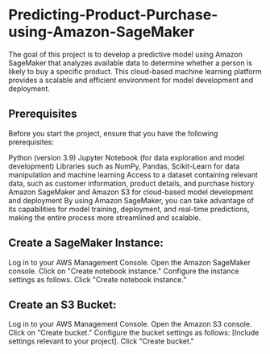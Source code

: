 # Predicting-Product-Purchase-using-Amazon-SageMaker
The goal of this project is to develop a predictive model using Amazon SageMaker that analyzes available data to determine whether a person is likely to buy a specific product. 
This cloud-based machine learning platform provides a scalable and efficient environment for model development and deployment.

## Prerequisites
Before you start the project, ensure that you have the following prerequisites:

Python (version 3.9)
Jupyter Notebook (for data exploration and model development)
Libraries such as NumPy, Pandas, Scikit-Learn for data manipulation and machine learning
Access to a dataset containing relevant data, such as customer information, product details, and purchase history
Amazon SageMaker and Amazon S3 for cloud-based model development and deployment
By using Amazon SageMaker, you can take advantage of its capabilities for model training, deployment, and real-time predictions, making the entire process more streamlined and scalable.

## Create a SageMaker Instance:

Log in to your AWS Management Console.
Open the Amazon SageMaker console.
Click on "Create notebook instance."
Configure the instance settings as follows.
Click "Create notebook instance."

## Create an S3 Bucket:

Log in to your AWS Management Console.
Open the Amazon S3 console.
Click on "Create bucket."
Configure the bucket settings as follows: [Include settings relevant to your project].
Click "Create bucket."

